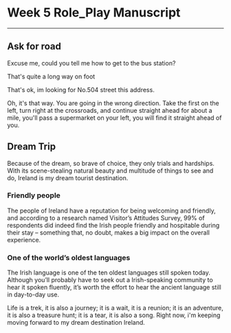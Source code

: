 # Week 5 Role_Play Manuscript

---

## Ask for road

Excuse me, could you tell me how to get to the bus station?

That's quite a long way on foot

That's ok, im looking for No.504 street this address.

Oh, it's that way. You are going in the wrong direction. Take the first on the left, turn right at the crossroads, and continue straight ahead for about a mile, you'll pass a supermarket on your left, you will find it straight ahead of you.

## Dream Trip

Because of the dream, so brave of choice, they only trials and hardships.
With its scene-stealing natural beauty and multitude of things to see and do, Ireland is my dream tourist destination.

### Friendly people

The people of Ireland have a reputation for being welcoming and friendly, and according to a research named Visitor’s Attitudes Survey, 99% of respondents did indeed find the Irish people friendly and hospitable during their stay – something that, no doubt, makes a big impact on the overall experience.
### One of the world’s oldest languages
The Irish language is one of the ten oldest languages still spoken today. Although you’ll probably have to seek out a Irish-speaking community to hear it spoken fluently, it’s worth the effort to hear the ancient language still in day-to-day use.

Life is a trek, it is also a journey; it is a wait, it is a reunion; it is an adventure, it is also a treasure hunt; it is a tear, it is also a song. Right now, i'm keeping moving forward to my dream destination Ireland.